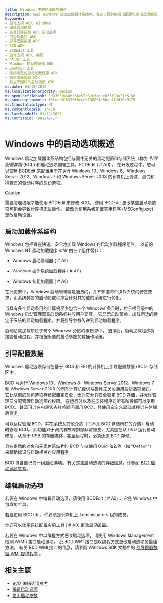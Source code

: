 ```yaml
---
title: Windows 中的启动选项概述
description: 描述 Windows 启动加载器体系结构、独立于固件的启动配置和启动选项编辑工具。
keywords:
- 启动选项 WDK，Windows
- 编辑启动选项
- 多重引导系统 WDK 启动选项
- 旧启动条目 WDK
- 引导配置数据 WDK
- BCD WDK
- BCDEdit 工具
- 启动选项 WDK，编辑
- ntldr 工具
- Windows 启动管理器 WDK
- Bootmgr 工具
- 系统特定的启动加载程序 WDK
- 启动加载加载 WDK
- 独立于固件的启动选项 WDK
ms.date: 04/23/2019
ms.localizationpriority: medium
ms.openlocfilehash: 5da3539eaab136e57c62efedee033f90a27c5166
ms.sourcegitcommit: 10fecd036370f5eccb538004c5bec1fdd18c3275
ms.translationtype: MT
ms.contentlocale: zh-CN
ms.lasthandoff: 01/12/2021
ms.locfileid: "98124271"
---
```

# <a name="overview-of-boot-options-in-windows"></a>Windows 中的启动选项概述

Windows 启动加载器体系结构包括与固件无关的启动配置和存储系统（称为 *引导配置数据* (BCD) 和启动选项编辑工具，BCDEdit ( # A0) 。 在开发过程中，您可以使用 BCDEdit 来配置用于在运行 Windows 10、Windows 8、Windows Server 2012、Windows 7 和 Windows Server 2008 的计算机上调试、测试和排查您的驱动程序的启动选项。

> [!CAUTION]
> 需要管理权限才能使用 BCDEdit 来修改 BCD。 使用 BCDEdit 更改某些启动项选项可能会导致计算机无法操作。 请改为使用系统配置实用程序 (MSConfig.exe) 更改启动设置。

## <a name="boot-loading-architecture"></a>启动加载体系结构

Windows 包括旨在快速、安全地加载 Windows 的启动加载程序组件。 以前的 Windows NT 启动加载程序 *ntldr* 由三个组件替代：

- Windows 启动管理器 ( # A0) 

- Windows 操作系统加载程序 ( # A0) 

- Windows 恢复加载器 ( # A0) 

在此配置中，Windows 启动管理器是通用的，并不知道每个操作系统的特定要求，而系统特定的启动加载程序会针对其加载的系统进行优化。

当具有多个启动条目的计算机至少包含一个 Windows 条目时，位于根目录中的 Windows 启动管理器将启动系统并与用户交互。 它显示启动菜单，加载所选的特定于系统的启动加载程序，并将引导参数传递到启动加载程序。

启动加载加载项位于每个 Windows 分区的根目录中。 选择后，启动加载程序将接管启动过程，并根据所选的启动参数加载操作系统。

## <a name="boot-configuration-data"></a>引导配置数据

Windows 启动选项存储在基于 BIOS 和 EFI 的计算机上引导配置数据 (BCD) 存储区中。


BCD 为运行 Windows 10、Windows 8、Windows Server 2012、Windows 7 和 Windows Server 2008 的所有计算机提供与固件无关的通用启动选项接口。 它比以前的启动选项存储配置更安全，因为它允许安全锁定 BCD 存储，并允许管理员分配管理启动选项的权限。 在运行时以及在安装程序的所有阶段都可以使用 BCD。 甚至可以在电源状态转换期间调用 BCD，并使用它定义启动过程以在休眠后恢复。

可以远程管理 BCD，并在系统从其他介质（而不是 BCD 存储所在的介质）启动时管理 BCD。 此功能对于调试和故障排除非常重要，尤其是在从 DVD 运行启动修复、从基于 USB 的存储媒体，甚至远程时，必须还原 BCD 存储。

具有熟悉的对象和元素体系结构的 BCD 存储使用 Guid 和名称（如 "Default"）来精确标识与启动相关的应用程序。

BCD 包含自己的一组启动选项。 有关这些启动选项的详细信息，请参阅 [BCD 启动选项参考](./bcd-boot-options-reference.md)。

## <a name="editing-boot-options"></a>编辑启动选项

若要在 Windows 中编辑启动选项，请使用 BCDEdit ( # A0) ，它是 Windows 中包含的工具。 

若要使用 BCDEdit，你必须是计算机上 Administrators 组的成员。

你还可以使用系统配置实用工具 ( # A0) 更改启动设置。

若要在 Windows 中以编程方式更改启动选项，请使用 Windows Management 检测 (WMI) 接口启动选项。 此 BCD WMI 接口是以编程方式更改启动选项的最佳方法。 有关 BCD WMI 接口的信息，请参阅 Windows SDK 文档中的 [引导配置数据 WMI 提供程序](/previous-versions/windows/desktop/bcd/boot-configuration-data-portal) 。

## <a name="related-topics"></a>相关主题

- [BCD 编辑选项参考](bcd-boot-options-reference.md)
- [编辑启动选项](editing-boot-options.md)
- [使用启动参数](using-boot-parameters.md)